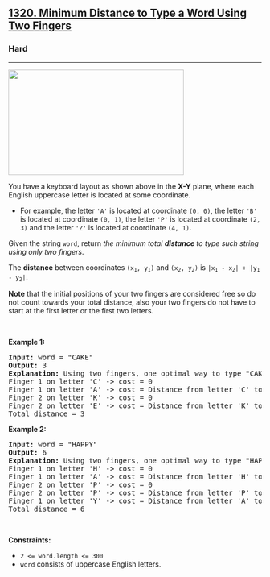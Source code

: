 <h2><a href="https://leetcode.com/problems/minimum-distance-to-type-a-word-using-two-fingers/">1320. Minimum Distance to Type a Word Using Two Fingers</a></h2><h3>Hard</h3><hr><div><img alt="" src="https://assets.leetcode.com/uploads/2020/01/02/leetcode_keyboard.png" style="width: 349px; height: 209px;">
<p>You have a keyboard layout as shown above in the <strong>X-Y</strong> plane, where each English uppercase letter is located at some coordinate.</p>

<ul>
	<li>For example, the letter <code>'A'</code> is located at coordinate <code>(0, 0)</code>, the letter <code>'B'</code> is located at coordinate <code>(0, 1)</code>, the letter <code>'P'</code> is located at coordinate <code>(2, 3)</code> and the letter <code>'Z'</code> is located at coordinate <code>(4, 1)</code>.</li>
</ul>

<p>Given the string <code>word</code>, return <em>the minimum total <strong>distance</strong> to type such string using only two fingers</em>.</p>

<p>The <strong>distance</strong> between coordinates <code>(x<sub>1</sub>, y<sub>1</sub>)</code> and <code>(x<sub>2</sub>, y<sub>2</sub>)</code> is <code>|x<sub>1</sub> - x<sub>2</sub>| + |y<sub>1</sub> - y<sub>2</sub>|</code>.</p>

<p><strong>Note</strong> that the initial positions of your two fingers are considered free so do not count towards your total distance, also your two fingers do not have to start at the first letter or the first two letters.</p>

<p>&nbsp;</p>
<p><strong>Example 1:</strong></p>

<pre><strong>Input:</strong> word = "CAKE"
<strong>Output:</strong> 3
<strong>Explanation:</strong> Using two fingers, one optimal way to type "CAKE" is: 
Finger 1 on letter 'C' -&gt; cost = 0 
Finger 1 on letter 'A' -&gt; cost = Distance from letter 'C' to letter 'A' = 2 
Finger 2 on letter 'K' -&gt; cost = 0 
Finger 2 on letter 'E' -&gt; cost = Distance from letter 'K' to letter 'E' = 1 
Total distance = 3
</pre>

<p><strong>Example 2:</strong></p>

<pre><strong>Input:</strong> word = "HAPPY"
<strong>Output:</strong> 6
<strong>Explanation:</strong> Using two fingers, one optimal way to type "HAPPY" is:
Finger 1 on letter 'H' -&gt; cost = 0
Finger 1 on letter 'A' -&gt; cost = Distance from letter 'H' to letter 'A' = 2
Finger 2 on letter 'P' -&gt; cost = 0
Finger 2 on letter 'P' -&gt; cost = Distance from letter 'P' to letter 'P' = 0
Finger 1 on letter 'Y' -&gt; cost = Distance from letter 'A' to letter 'Y' = 4
Total distance = 6
</pre>

<p>&nbsp;</p>
<p><strong>Constraints:</strong></p>

<ul>
	<li><code>2 &lt;= word.length &lt;= 300</code></li>
	<li><code>word</code> consists of uppercase English letters.</li>
</ul>
</div>